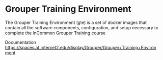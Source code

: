 # Grouper Training Environment

The Grouper Training Environment (gte) is a set of docker images that contain
all the software components, configuration, and setup necessary to complete the
InCommon Grouper Training course

Documentation <https://spaces.at.internet2.edu/display/Grouper/Grouper+Training+Environment>
